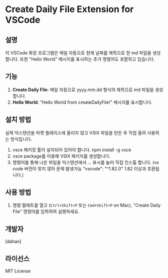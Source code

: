 # Create Daily File Extension for VSCode

## 설명

이 VSCode 확장 프로그램은 매일 자동으로 현재 날짜를 제목으로 한 md 파일을 생성합니다. 또한 "Hello World" 메시지를 표시하는 추가 명령어도 포함하고 있습니다.

## 기능

1. **Create Daily File**: 매일 자동으로 yyyy.mm.dd 형식의 제목으로 md 파일을 생성합니다.
2. **Hello World**: "Hello World from createDailyFile!" 메시지를 표시합니다.

## 설치 방법

실제 익스텐션을 마켓 플레이스에 올리지 않고 VSIX 파일을 만든 후 직접 올려 사용하는 방식입니다.

1. vsce 패키징 툴이 설치되어 있어야 합니다.
   npm install -g vsce
2. vsce package를 이용해 VSIX 패키지를 생성합니다.
3. 명령어를 통해 나온 파일을 익스텐션에서 ... 표시를 눌러 직접 인스톨 합니다. (vs code 버전이 맞지 않아 문제 발생가능 "vscode": "^1.82.0" 1.82 이상과 호환됩니다.)

## 사용 방법

1. 명령 팔레트를 열고 (`Ctrl+Shift+P` 또는 `Cmd+Shift+P` on Mac), "Create Daily File" 명령어를 입력하여 실행하세요.

## 개발자

[dahan]

## 라이선스

MIT License
